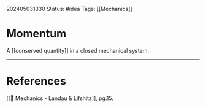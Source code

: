 202405031330
Status: #idea
Tags: [[Mechanics]]

# Momentum

A [[conserved quantity]] in a closed mechanical system.


___
# References
[[📕 Mechanics - Landau & Lifshitz]], pg.15.